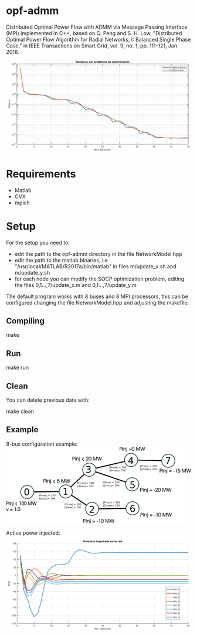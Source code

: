 # opf-admm

Distributed Optimal Power Flow with ADMM via Message Passing Interface (MPI) implemented in C++, based on Q. Peng and S. H. Low, "Distributed Optimal Power Flow Algorithm for Radial Networks, I: Balanced Single Phase Case," in IEEE Transactions on Smart Grid, vol. 9, no. 1, pp. 111-121, Jan. 2018.

![alt text](https://github.com/gobelc/opf-admm/blob/master/residuo.png)


# Requirements
- Matlab
- CVX
- mpich

# Setup
For the setup you need to:
- edit the path to the opf-admm directory in the file NetworkModel.hpp
- edit the path to the matlab binaries, i.e "/usr/local/MATLAB/R2017a/bin/matlab" in files m/update_x.sh and m/update_y.sh
- for each node you can modify the SOCP optimization problem, editing the files 0,1...,7/update_x.m and 0,1...,7/update_y.m

The default program works with 8 buses and 8 MPI processors, this can be configured changing the file NetworkModel.hpp and adjusting the makefile.

## Compiling
make

## Run
make run

## Clean
You can delete previous data with:

make clean

## Example
8-bus configuration example:
![alt text](https://github.com/gobelc/opf-admm/blob/master/grafo.png)

Active power injected:
![alt text](https://github.com/gobelc/opf-admm/blob/master/potencia_inyectada.png)
